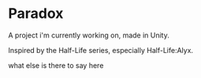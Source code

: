 # Paradox
A project i'm currently working on, made in Unity.

Inspired by the Half-Life series, especially Half-Life:Alyx.

what else is there to say here
